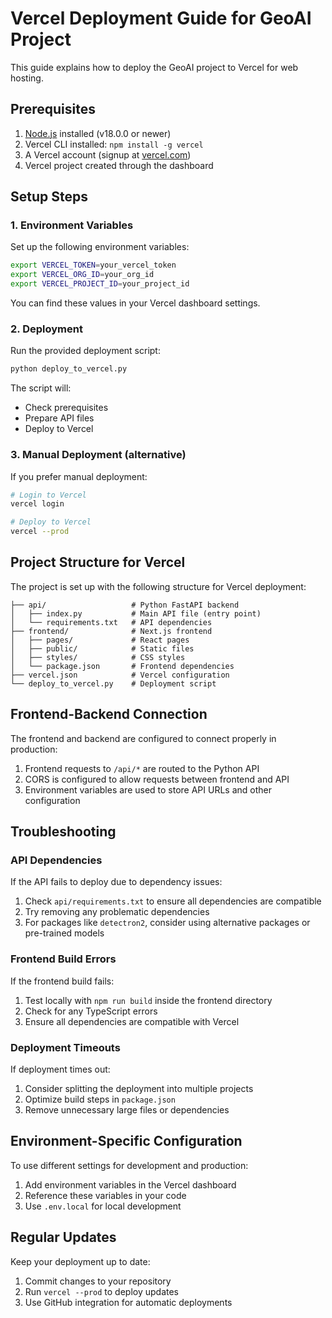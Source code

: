 # Vercel Deployment Guide for GeoAI Project

This guide explains how to deploy the GeoAI project to Vercel for web hosting.

## Prerequisites

1. [Node.js](https://nodejs.org/) installed (v18.0.0 or newer)
2. Vercel CLI installed: `npm install -g vercel`
3. A Vercel account (signup at [vercel.com](https://vercel.com))
4. Vercel project created through the dashboard

## Setup Steps

### 1. Environment Variables

Set up the following environment variables:

```bash
export VERCEL_TOKEN=your_vercel_token
export VERCEL_ORG_ID=your_org_id
export VERCEL_PROJECT_ID=your_project_id
```

You can find these values in your Vercel dashboard settings.

### 2. Deployment

Run the provided deployment script:

```bash
python deploy_to_vercel.py
```

The script will:
- Check prerequisites
- Prepare API files
- Deploy to Vercel

### 3. Manual Deployment (alternative)

If you prefer manual deployment:

```bash
# Login to Vercel
vercel login

# Deploy to Vercel
vercel --prod
```

## Project Structure for Vercel

The project is set up with the following structure for Vercel deployment:

```
├── api/                   # Python FastAPI backend
│   ├── index.py           # Main API file (entry point)
│   └── requirements.txt   # API dependencies
├── frontend/              # Next.js frontend
│   ├── pages/             # React pages
│   ├── public/            # Static files
│   ├── styles/            # CSS styles
│   └── package.json       # Frontend dependencies
├── vercel.json            # Vercel configuration
└── deploy_to_vercel.py    # Deployment script
```

## Frontend-Backend Connection

The frontend and backend are configured to connect properly in production:

1. Frontend requests to `/api/*` are routed to the Python API
2. CORS is configured to allow requests between frontend and API
3. Environment variables are used to store API URLs and other configuration

## Troubleshooting

### API Dependencies

If the API fails to deploy due to dependency issues:

1. Check `api/requirements.txt` to ensure all dependencies are compatible
2. Try removing any problematic dependencies
3. For packages like `detectron2`, consider using alternative packages or pre-trained models

### Frontend Build Errors

If the frontend build fails:

1. Test locally with `npm run build` inside the frontend directory
2. Check for any TypeScript errors
3. Ensure all dependencies are compatible with Vercel

### Deployment Timeouts

If deployment times out:

1. Consider splitting the deployment into multiple projects
2. Optimize build steps in `package.json`
3. Remove unnecessary large files or dependencies

## Environment-Specific Configuration

To use different settings for development and production:

1. Add environment variables in the Vercel dashboard
2. Reference these variables in your code
3. Use `.env.local` for local development

## Regular Updates

Keep your deployment up to date:

1. Commit changes to your repository
2. Run `vercel --prod` to deploy updates
3. Use GitHub integration for automatic deployments